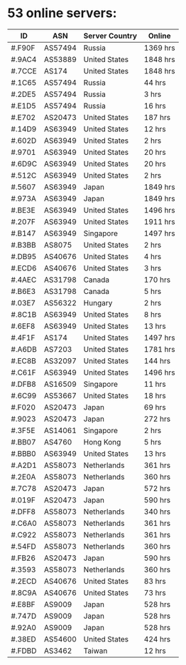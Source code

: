 # 53 online servers:

| ID | ASN | Server Country | Online |
| ------ | ------ | ------ | ------ |
| #.F90F | AS57494 | Russia | 1369 hrs |
| #.9AC4 | AS53889 | United States | 1848 hrs |
| #.7CCE | AS174 | United States | 1848 hrs |
| #.1C65 | AS57494 | Russia | 44 hrs |
| #.2DE5 | AS57494 | Russia | 3 hrs |
| #.E1D5 | AS57494 | Russia | 16 hrs |
| #.E702 | AS20473 | United States | 187 hrs |
| #.14D9 | AS63949 | United States | 12 hrs |
| #.602D | AS63949 | United States | 2 hrs |
| #.9701 | AS63949 | United States | 20 hrs |
| #.6D9C | AS63949 | United States | 20 hrs |
| #.512C | AS63949 | United States | 2 hrs |
| #.5607 | AS63949 | Japan | 1849 hrs |
| #.973A | AS63949 | Japan | 1849 hrs |
| #.BE3E | AS63949 | United States | 1496 hrs |
| #.207F | AS63949 | United States | 1911 hrs |
| #.B147 | AS63949 | Singapore | 1497 hrs |
| #.B3BB | AS8075 | United States | 2 hrs |
| #.DB95 | AS40676 | United States | 4 hrs |
| #.ECD6 | AS40676 | United States | 3 hrs |
| #.4AEC | AS31798 | Canada | 170 hrs |
| #.B6E3 | AS31798 | Canada | 5 hrs |
| #.03E7 | AS56322 | Hungary | 2 hrs |
| #.8C1B | AS63949 | United States | 8 hrs |
| #.6EF8 | AS63949 | United States | 13 hrs |
| #.4F1F | AS174 | United States | 1497 hrs |
| #.A6DB | AS7203 | United States | 1781 hrs |
| #.EC8B | AS32097 | United States | 144 hrs |
| #.C61F | AS63949 | United States | 1496 hrs |
| #.DFB8 | AS16509 | Singapore | 11 hrs |
| #.6C99 | AS53667 | United States | 18 hrs |
| #.F020 | AS20473 | Japan | 69 hrs |
| #.9023 | AS20473 | Japan | 272 hrs |
| #.3F5E | AS14061 | Singapore | 2 hrs |
| #.BB07 | AS4760 | Hong Kong | 5 hrs |
| #.BBB0 | AS63949 | United States | 13 hrs |
| #.A2D1 | AS58073 | Netherlands | 361 hrs |
| #.2E0A | AS58073 | Netherlands | 360 hrs |
| #.7C78 | AS20473 | Japan | 572 hrs |
| #.019F | AS20473 | Japan | 590 hrs |
| #.DFF8 | AS58073 | Netherlands | 340 hrs |
| #.C6A0 | AS58073 | Netherlands | 361 hrs |
| #.C922 | AS58073 | Netherlands | 361 hrs |
| #.54FD | AS58073 | Netherlands | 360 hrs |
| #.FB26 | AS20473 | Japan | 590 hrs |
| #.3593 | AS58073 | Netherlands | 360 hrs |
| #.2ECD | AS40676 | United States | 83 hrs |
| #.8C9A | AS40676 | United States | 73 hrs |
| #.E8BF | AS9009 | Japan | 528 hrs |
| #.747D | AS9009 | Japan | 528 hrs |
| #.92A0 | AS9009 | Japan | 528 hrs |
| #.38ED | AS54600 | United States | 424 hrs |
| #.FDBD | AS3462 | Taiwan | 12 hrs |

